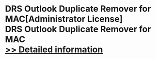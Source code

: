 # DRS Outlook Duplicate Remover for MAC[Administrator License]<br />DRS Outlook Duplicate Remover for MAC<br />[>> Detailed information](https://secure.shareit.com/shareit/product.html?productid=301004985&affiliateid=200057808)